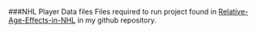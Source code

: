 ###NHL Player Data files
Files required to run project found in [Relative-Age-Effects-in-NHL](https://github.com/faresissa/Relative-Age-Effect-in-NHL) in my github repository.
